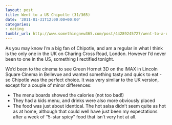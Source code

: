 ```yaml
---
layout: post
title: Went to a US Chipotle (31/365)
date: '2011-01-31T12:00:00+00:00'
categories:
- eating
tumblr_url: http://www.somethingnew365.com/post/44289245727/went-to-a-us-chipotle-31365
---
```

As you may know I’m a big fan of Chipotle, and am a regular in what I think is the only one in the UK on Charing Cross Road, London. However I’d never been to one in the US, something I rectified tonight.
 
We’d been to the cinema to see Green Hornet 3D on the IMAX in Lincoln Square Cinema in Bellevue and wanted something tasty and quick to eat - so Chipotle was the perfect choice. It was very similar to the UK version, except for a couple of minor differences:

* The menu boards showed the calories (not too bad!)
* They had a kids menu, and drinks were also more obviously placed
* The food was just about identical. The hot salsa didn’t seem quite as hot as at home, although that could well have just been my expectations after a week of “5-star spicy” food that isn’t very hot at all.
